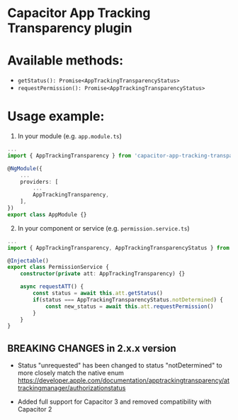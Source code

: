 # Capacitor App Tracking Transparency plugin

# Available methods:

- `getStatus(): Promise<AppTrackingTransparencyStatus>`
- `requestPermission(): Promise<AppTrackingTransparencyStatus>`

# Usage example:

1. In your module (e.g. `app.module.ts`)

```ts
...
import { AppTrackingTransparency } from 'capacitor-app-tracking-transparency'

@NgModule({
	...
	providers: [
		...
		AppTrackingTransparency,
	],
})
export class AppModule {}

```

2. In your component or service (e.g. `permission.service.ts`)

```ts
...
import { AppTrackingTransparency, AppTrackingTransparencyStatus } from 'capacitor-app-tracking-transparency'

@Injectable()
export class PermissionService {
	constructor(private att: AppTrackingTransparency) {}

    async requestATT() {
		const status = await this.att.getStatus()
		if(status === AppTrackingTransparencyStatus.notDetermined) {
			const new_status = await this.att.requestPermission()
		}
	}
}

```

## BREAKING CHANGES in 2.x.x version

- Status "unrequested" has been changed to status "notDetermined" to more closely match the native enum
  https://developer.apple.com/documentation/apptrackingtransparency/attrackingmanager/authorizationstatus

- Added full support for Capacitor 3 and removed compatibility with Capacitor 2
